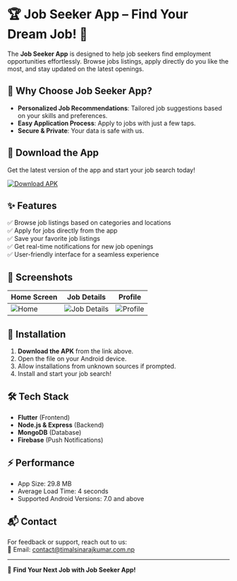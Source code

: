 # 🏆 Job Seeker App – Find Your Dream Job! 🚀  

The **Job Seeker App** is designed to help job seekers find employment opportunities effortlessly. Browse jobs listings, apply directly do you like the most, and stay updated on the latest openings.  

## 🌟 Why Choose Job Seeker App?  
- **Personalized Job Recommendations**: Tailored job suggestions based on your skills and preferences.  
- **Easy Application Process**: Apply to jobs with just a few taps.  
- **Secure & Private**: Your data is safe with us.

## 📲 Download the App  
Get the latest version of the app and start your job search today!  

[![Download APK](https://img.shields.io/badge/Download-APK-blue?style=for-the-badge&logo=android)](https://github.com/learnwithraj/job-seeker-application/releases/download/v1.0.1/app-release.apk)  

## ✨ Features  
✅ Browse job listings based on categories and locations  
✅ Apply for jobs directly from the app  
✅ Save your favorite job listings  
✅ Get real-time notifications for new job openings  
✅ User-friendly interface for a seamless experience  

## 📸 Screenshots  
| Home Screen | Job Details | Profile |  
|-------------|------------|---------|  
| ![Home](https://res.cloudinary.com/dbfocstdc/image/upload/v1739208281/8b68bd2e-3792-4802-af0c-fd21535595fc_ytjtfl.jpg) | ![Job Details](https://res.cloudinary.com/dbfocstdc/image/upload/v1739208292/866f6398-6354-40a5-b079-76f88b8526d8_lykirx.jpg) | ![Profile](https://res.cloudinary.com/dbfocstdc/image/upload/v1739208306/f2e1d2d6-4527-4943-8287-0932078d7ecc_rhbor1.jpg) |  

## 🔧 Installation  
1. **Download the APK** from the link above.  
2. Open the file on your Android device.  
3. Allow installations from unknown sources if prompted.  
4. Install and start your job search!  

## 🛠️ Tech Stack  
- **Flutter** (Frontend)  
- **Node.js & Express** (Backend)  
- **MongoDB** (Database)  
- **Firebase** (Push Notifications)

## ⚡ Performance
- App Size: 29.8 MB
- Average Load Time: 4 seconds
- Supported Android Versions: 7.0 and above    

## 📬 Contact  
For feedback or support, reach out to us:  
📧 Email: contact@timalsinarajkumar.com.np

---

🚀 **Find Your Next Job with Job Seeker App!**  
